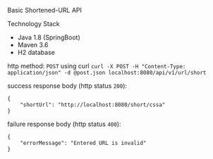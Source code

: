 Basic Shortened-URL API

Technology Stack
- Java 1.8 (SpringBoot)
- Maven 3.6
- H2 database

http method: `POST` using curl
`curl -X POST -H "Content-Type: application/json" -d @post.json localhost:8080/api/v1/url/short`

success response body (http status `200`):  
```
{
    "shortUrl": "http://localhost:8080/short/cssa"
}
```

failure response body (http status `400`):
```
{
    "errorMessage": "Entered URL is invalid"
}
```

